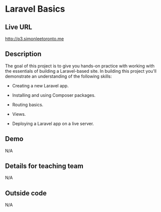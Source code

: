 # Laravel Basics

## Live URL
<http://p3.simonleetoronto.me>

## Description
The goal of this project is to give you hands-on practice with working with the essentials of building a Laravel-based site. In building this project you'll demonstrate an understanding of the following skills:

- Creating a new Laravel app.

- Installing and using Composer packages.

- Routing basics.

- Views.

- Deploying a Laravel app on a live server.


## Demo
N/A

## Details for teaching team
N/A

## Outside code
N/A